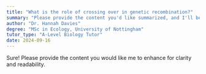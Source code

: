 ```yaml
---
title: "What is the role of crossing over in genetic recombination?"
summary: "Please provide the content you'd like summarized, and I'll be happy to help!"
author: "Dr. Hannah Davies"
degree: "MSc in Ecology, University of Nottingham"
tutor_type: "A-Level Biology Tutor"
date: 2024-09-16
---
```


Sure! Please provide the content you would like me to enhance for clarity and readability.
    